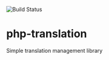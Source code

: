 ![Build Status](https://github.com/yvoyer/php-translation/actions/workflows/php.yml/badge.svg)

# php-translation
Simple translation management library
